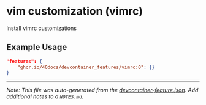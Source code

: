 
# vim customization (vimrc)

Install vimrc customizations

## Example Usage

```json
"features": {
    "ghcr.io/40docs/devcontainer_features/vimrc:0": {}
}
```





---

_Note: This file was auto-generated from the [devcontainer-feature.json](https://github.com/40docs/devcontainer_features/blob/main/src/vimrc/devcontainer-feature.json).  Add additional notes to a `NOTES.md`._
